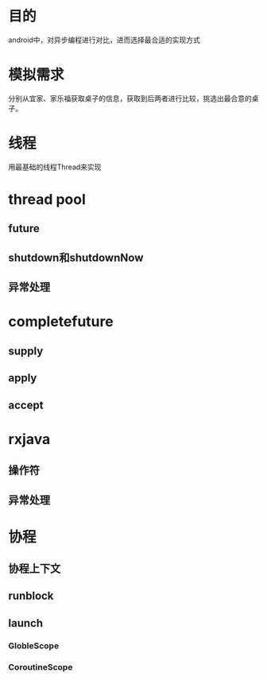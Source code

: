 # 目的
android中，对异步编程进行对比，进而选择最合适的实现方式

# 模拟需求
分别从宜家、家乐福获取桌子的信息，获取到后两者进行比较，挑选出最合意的桌子。

# 线程
用最基础的线程Thread来实现

# thread pool
## future
## shutdown和shutdownNow
## 异常处理

# completefuture
## supply
## apply
## accept

# rxjava
## 操作符
## 异常处理

# 协程
## 协程上下文
## runblock
## launch
### GlobleScope
### CoroutineScope